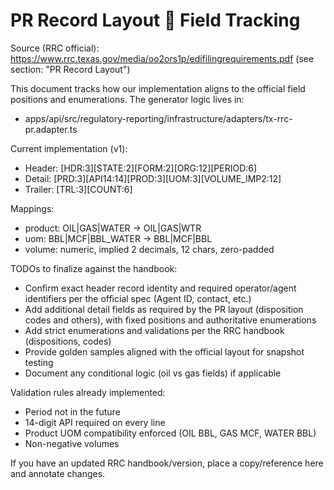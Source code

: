 # PR Record Layout  Field Tracking

Source (RRC official):
<https://www.rrc.texas.gov/media/oo2ors1p/edifilingrequirements.pdf> (see
section: "PR Record Layout")

This document tracks how our implementation aligns to the official field
positions and enumerations. The generator logic lives in:

- apps/api/src/regulatory-reporting/infrastructure/adapters/tx-rrc-pr.adapter.ts

Current implementation (v1):

- Header: [HDR:3][STATE:2][FORM:2][ORG:12][PERIOD:6]
- Detail: [PRD:3][API14:14][PROD:3][UOM:3][VOLUME_IMP2:12]
- Trailer: [TRL:3][COUNT:6]

Mappings:

- product: OIL|GAS|WATER -> OIL|GAS|WTR
- uom: BBL|MCF|BBL_WATER -> BBL|MCF|BBL
- volume: numeric, implied 2 decimals, 12 chars, zero-padded

TODOs to finalize against the handbook:

- Confirm exact header record identity and required operator/agent identifiers
  per the official spec (Agent ID, contact, etc.)
- Add additional detail fields as required by the PR layout (disposition codes
  and others), with fixed positions and authoritative enumerations
- Add strict enumerations and validations per the RRC handbook (dispositions,
  codes)
- Provide golden samples aligned with the official layout for snapshot testing
- Document any conditional logic (oil vs gas fields) if applicable

Validation rules already implemented:

- Period not in the future
- 14-digit API required on every line
- Product UOM compatibility enforced (OIL BBL, GAS MCF, WATER BBL)
- Non-negative volumes

If you have an updated RRC handbook/version, place a copy/reference here and
annotate changes.
